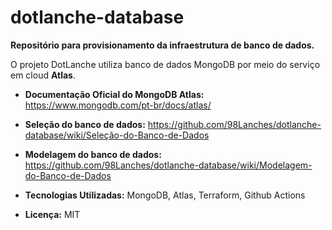 # dotlanche-database

**Repositório para provisionamento da infraestrutura de banco de dados.**

O projeto DotLanche utiliza banco de dados MongoDB por meio do serviço em cloud **Atlas**.

* **Documentação Oficial do MongoDB Atlas:** https://www.mongodb.com/pt-br/docs/atlas/
* **Seleção do banco de dados:** https://github.com/98Lanches/dotlanche-database/wiki/Seleção-do-Banco-de-Dados
* **Modelagem do banco de dados:** https://github.com/98Lanches/dotlanche-database/wiki/Modelagem-do-Banco-de-Dados

* **Tecnologias Utilizadas:** MongoDB, Atlas, Terraform, Github Actions
* **Licença:** MIT

